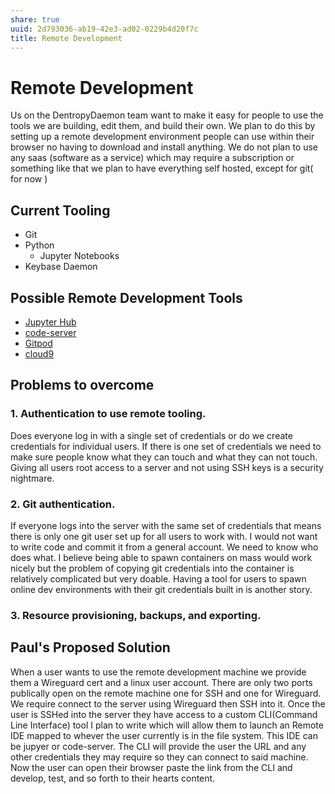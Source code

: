 ```yaml
---
share: true
uuid: 2d793036-ab19-42e3-ad02-0229b4d20f7c
title: Remote Development
---
```

# Remote Development

Us on the DentropyDaemon team want to make it easy for people to use the tools we are building, edit them, and build their own. We plan to do this by setting up a remote development environment people can use within their browser no having to download and install anything. We do not plan to use any saas (software as a service) which may require a subscription or something like that we plan to have everything self hosted, except for git( for now )

## Current Tooling

* Git
* Python
  * Jupyter Notebooks
* Keybase Daemon

## Possible Remote Development Tools

* [Jupyter Hub](https://github.com/jupyterhub/jupyterhub)
* [code-server](https://github.com/cdr/code-server)
* [Gitpod](https://www.gitpod.io/)
* [cloud9](https://github.com/ContinuumIO/cloud9)

## Problems to overcome

### 1. Authentication to use remote tooling.

Does everyone log in with a single set of credentials or do we create credentials for individual users. If there is one set of credentials we need to make sure people know what they can touch and what they can not touch. Giving all users root access to a server and not using SSH keys is a security nightmare.

### 2. Git authentication. 

If everyone logs into the server with the same set of credentials that means there is only one git user set up for all users to work with. I would not want to write code and commit it from a general account. We need to know who does what. I believe being able to spawn containers on mass would work nicely but the problem of copying git credentials into the container is relatively complicated but very doable. Having a tool for users to spawn online dev environments with their git credentials built in is another story.

### 3. Resource provisioning, backups, and exporting.

## Paul's Proposed Solution

When a user wants to use the remote development machine we provide them a Wireguard cert and a linux user account. There are only two ports publically open on the remote machine one for SSH and one for Wireguard. We require connect to the server using Wireguard then SSH into it. Once the user is SSHed into the server they have access to a custom CLI(Command Line Interface) tool I plan to write which will allow them to launch an Remote IDE mapped to whever the user currently is in the file system. This IDE can be jupyer or code-server. The CLI will provide the user the URL and any other credentials they may require so they can connect to said machine. Now the user can open their browser paste the link from the CLI and develop, test, and so forth to their hearts content.